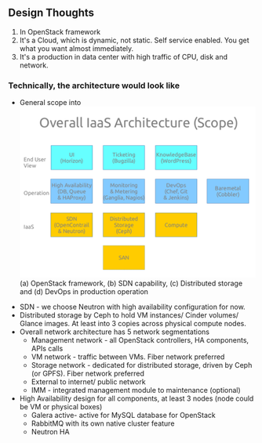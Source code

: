 ## Design Thoughts
1. In OpenStack framework
2. It's a Cloud, which is dynamic, not static. Self service enabled. You get what you want almost immediately.
3. It's a production in data center with high traffic of CPU, disk and network.

### Technically, the architecture would look like

+ General scope into 
![Overall Scope](images/20140814_architectureoverview_svc.png)
(a) OpenStack framework, 
(b) SDN capability, 
(c) Distributed storage and 
(d) DevOps in production operation
* SDN - we choose Neutron with high availability configuration for now. 
* Distributed storage by Ceph to hold VM instances/ Cinder volumes/ Glance images. At least into 3 copies across physical compute nodes.
* Overall network architecture has 5 network segmentations
  * Management network - all OpenStack controllers, HA components, APIs calls
  * VM network - traffic between VMs. Fiber network preferred
  * Storage network - dedicated for distributed storage, driven by Ceph (or GPFS). Fiber network preferred
  * External to internet/ public network
  * IMM - integrated management module to maintenance (optional)
* High Availability design for all components, at least 3 nodes (node could be VM or physical boxes)
  * Galera active- active for MySQL database for OpenStack
  * RabbitMQ with its own native cluster feature
  * Neutron HA 

